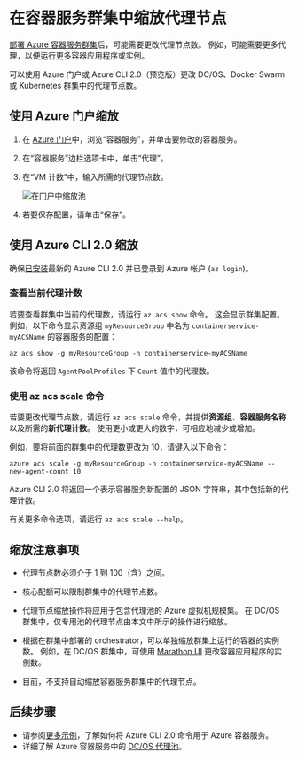 # <a name="scale-agent-nodes-in-a-container-service-cluster"></a>在容器服务群集中缩放代理节点
[部署 Azure 容器服务群集](../articles/container-service/dcos-swarm/container-service-deployment.md)后，可能需要更改代理节点数。 例如，可能需要更多代理，以便运行更多容器应用程序或实例。 

可以使用 Azure 门户或 Azure CLI 2.0（预览版）更改 DC/OS、Docker Swarm 或 Kubernetes 群集中的代理节点数。 

## <a name="scale-with-the-azure-portal"></a>使用 Azure 门户缩放

1. 在 [Azure 门户](https://portal.azure.com)中，浏览“容器服务”，并单击要修改的容器服务。
2. 在“容器服务”边栏选项卡中，单击“代理”。
3. 在“VM 计数”中，输入所需的代理节点数。

    ![在门户中缩放池](./media/container-service-scale/container-service-scale-portal.png)

4. 若要保存配置，请单击“保存”。

## <a name="scale-with-the-azure-cli-20"></a>使用 Azure CLI 2.0 缩放

确保[已安装](/cli/azure/install-az-cli2)最新的 Azure CLI 2.0 并已登录到 Azure 帐户 (`az login`)。

### <a name="see-the-current-agent-count"></a>查看当前代理计数
若要查看群集中当前的代理数，请运行 `az acs show` 命令。 这会显示群集配置。 例如，以下命令显示资源组 `myResourceGroup` 中名为 `containerservice-myACSName` 的容器服务的配置：

```azurecli
az acs show -g myResourceGroup -n containerservice-myACSName
```

该命令将返回 `AgentPoolProfiles` 下 `Count` 值中的代理数。

### <a name="use-the-az-acs-scale-command"></a>使用 az acs scale 命令
若要更改代理节点数，请运行 `az acs scale` 命令，并提供**资源组**、**容器服务名称**以及所需的**新代理计数**。 使用更小或更大的数字，可相应地减少或增加。

例如，要将前面的群集中的代理数更改为 10，请键入以下命令：

```azurecli
azure acs scale -g myResourceGroup -n containerservice-myACSName --new-agent-count 10
```

Azure CLI 2.0 将返回一个表示容器服务新配置的 JSON 字符串，其中包括新的代理计数。

有关更多命令选项，请运行 `az acs scale --help`。

## <a name="scaling-considerations"></a>缩放注意事项

* 代理节点数必须介于 1 到 100（含）之间。 

* 核心配额可以限制群集中的代理节点数。

* 代理节点缩放操作将应用于包含代理池的 Azure 虚拟机规模集。 在 DC/OS 群集中，仅专用池的代理节点由本文中所示的操作进行缩放。

* 根据在群集中部署的 orchestrator，可以单独缩放群集上运行的容器的实例数。 例如，在 DC/OS 群集中，可使用 [Marathon UI](../articles/container-service/dcos-swarm/container-service-mesos-marathon-ui.md) 更改容器应用程序的实例数。

* 目前，不支持自动缩放容器服务群集中的代理节点。

## <a name="next-steps"></a>后续步骤
* 请参阅[更多示例](../articles/container-service/dcos-swarm/container-service-create-acs-cluster-cli.md)，了解如何将 Azure CLI 2.0 命令用于 Azure 容器服务。
* 详细了解 Azure 容器服务中的 [DC/OS 代理池](../articles/container-service/dcos-swarm/container-service-dcos-agents.md)。

